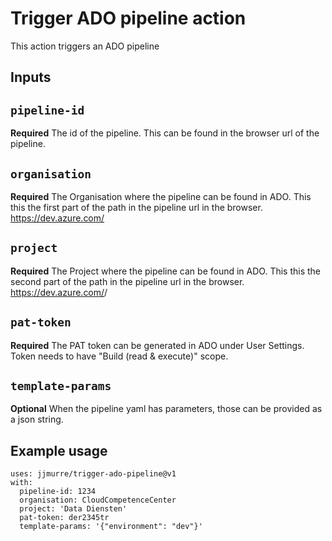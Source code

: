 # Trigger ADO pipeline action

This action triggers an ADO pipeline

## Inputs

## `pipeline-id`

**Required** The id of the pipeline. This can be found in the
browser url of the pipeline.


## `organisation`

**Required** The Organisation where the pipeline can be found in ADO.
This this the first part of the path in the pipeline url in the browser.
https://dev.azure.com/<Organisation>

## `project`

**Required** The Project where the pipeline can be found in ADO.
This this the second part of the path in the pipeline url in the browser.
https://dev.azure.com/<Organisation>/<Project>


## `pat-token`

**Required** The PAT token can be generated in ADO under User Settings.
Token needs to have "Build (read & execute)" scope.

## `template-params`

**Optional** When the pipeline yaml has parameters, those
can be provided as a json string.

## Example usage

    uses: jjmurre/trigger-ado-pipeline@v1
    with:
      pipeline-id: 1234
      organisation: CloudCompetenceCenter
      project: 'Data Diensten'
      pat-token: der2345tr
      template-params: '{"environment": "dev"}'
